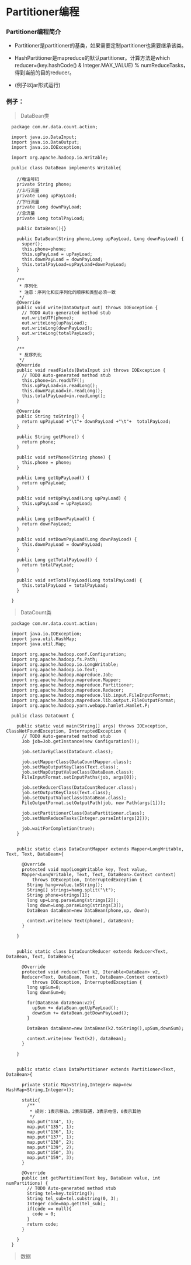 # Partitioner编程

### Partitioner编程简介

* Partitioner是partitioner的基类，如果需要定制partitioner也需要继承该类。

* HashPartitioner是mapreduce的默认partitioner。计算方法是which reducer=(key.hashCode() & Integer.MAX_VALUE) % numReduceTasks，得到当前的目的reducer。

* (例子以jar形式运行)



### 例子：

>DataBean类

      package com.mr.data.count.action;

      import java.io.DataInput;
      import java.io.DataOutput;
      import java.io.IOException;

      import org.apache.hadoop.io.Writable;

      public class DataBean implements Writable{

        //电话号码
        private String phone;
        //上行流量
        private Long upPayLoad;
        //下行流量
        private Long downPayLoad;
        //总流量
        private Long totalPayLoad;

        public DataBean(){}

        public DataBean(String phone,Long upPayLoad, Long downPayLoad) {
          super();
          this.phone=phone;
          this.upPayLoad = upPayLoad;
          this.downPayLoad = downPayLoad;
          this.totalPayLoad=upPayLoad+downPayLoad;
        }

        /**
         * 序列化
         * 注意：序列化和反序列化的顺序和类型必须一致
         */
        @Override
        public void write(DataOutput out) throws IOException {
          // TODO Auto-generated method stub
          out.writeUTF(phone);
          out.writeLong(upPayLoad);
          out.writeLong(downPayLoad);
          out.writeLong(totalPayLoad);
        }

        /**
         * 反序列化
         */
        @Override
        public void readFields(DataInput in) throws IOException {
          // TODO Auto-generated method stub
          this.phone=in.readUTF();
          this.upPayLoad=in.readLong();
          this.downPayLoad=in.readLong();
          this.totalPayLoad=in.readLong();
        }

        @Override
        public String toString() {
          return upPayLoad +"\t"+ downPayLoad +"\t"+  totalPayLoad;
        }

        public String getPhone() {
          return phone;
        }

        public void setPhone(String phone) {
          this.phone = phone;
        }

        public Long getUpPayLoad() {
          return upPayLoad;
        }

        public void setUpPayLoad(Long upPayLoad) {
          this.upPayLoad = upPayLoad;
        }

        public Long getDownPayLoad() {
          return downPayLoad;
        }

        public void setDownPayLoad(Long downPayLoad) {
          this.downPayLoad = downPayLoad;
        }

        public Long getTotalPayLoad() {
          return totalPayLoad;
        }

        public void setTotalPayLoad(Long totalPayLoad) {
          this.totalPayLoad = totalPayLoad;
        }

      }
      
>DataCount类

      package com.mr.data.count.action;

      import java.io.IOException;
      import java.util.HashMap;
      import java.util.Map;

      import org.apache.hadoop.conf.Configuration;
      import org.apache.hadoop.fs.Path;
      import org.apache.hadoop.io.LongWritable;
      import org.apache.hadoop.io.Text;
      import org.apache.hadoop.mapreduce.Job;
      import org.apache.hadoop.mapreduce.Mapper;
      import org.apache.hadoop.mapreduce.Partitioner;
      import org.apache.hadoop.mapreduce.Reducer;
      import org.apache.hadoop.mapreduce.lib.input.FileInputFormat;
      import org.apache.hadoop.mapreduce.lib.output.FileOutputFormat;
      import org.apache.hadoop.yarn.webapp.hamlet.Hamlet.P;

      public class DataCount {

        public static void main(String[] args) throws IOException, ClassNotFoundException, InterruptedException {
          // TODO Auto-generated method stub
          Job job=Job.getInstance(new Configuration());

          job.setJarByClass(DataCount.class);

          job.setMapperClass(DataCountMapper.class);
          job.setMapOutputKeyClass(Text.class);
          job.setMapOutputValueClass(DataBean.class);
          FileInputFormat.setInputPaths(job, args[0]);

          job.setReducerClass(DataCountReducer.class);
          job.setOutputKeyClass(Text.class);
          job.setOutputValueClass(DataBean.class);
          FileOutputFormat.setOutputPath(job, new Path(args[1]));

          job.setPartitionerClass(DataPartitioner.class);
          job.setNumReduceTasks(Integer.parseInt(args[2]));

          job.waitForCompletion(true);
        }


        public static class DataCountMapper extends Mapper<LongWritable, Text, Text, DataBean>{

          @Override
          protected void map(LongWritable key, Text value, 
          Mapper<LongWritable, Text, Text, DataBean>.Context context)
              throws IOException, InterruptedException {
            String hang=value.toString();
            String[] strings=hang.split("\t");
            String phone=strings[1];
            long up=Long.parseLong(strings[2]);
            long down=Long.parseLong(strings[3]);
            DataBean dataBean=new DataBean(phone,up, down);

            context.write(new Text(phone), dataBean);
          }

        }


        public static class DataCountReducer extends Reducer<Text, DataBean, Text, DataBean>{

          @Override
          protected void reduce(Text k2, Iterable<DataBean> v2, 
          Reducer<Text, DataBean, Text, DataBean>.Context context)
              throws IOException, InterruptedException {
            long upSum=0;
            long downSum=0;

            for(DataBean dataBean:v2){
              upSum += dataBean.getUpPayLoad();
              downSum += dataBean.getDownPayLoad();
            }

            DataBean dataBean=new DataBean(k2.toString(),upSum,downSum);

            context.write(new Text(k2), dataBean);
          }

        }


        public static class DataPartitioner extends Partitioner<Text, DataBean>{

          private static Map<String,Integer> map=new HashMap<String,Integer>();

          static{
            /**
             * 规则：1表示移动，2表示联通，3表示电信，0表示其他
             */
            map.put("134", 1);
            map.put("135", 1);
            map.put("136", 1);
            map.put("137", 1);
            map.put("138", 2);
            map.put("139", 2);
            map.put("150", 3);
            map.put("159", 3);
          }

          @Override
          public int getPartition(Text key, DataBean value, int numPartitions) {
            // TODO Auto-generated method stub
            String tel=key.toString();
            String tel_sub=tel.substring(0, 3);
            Integer code=map.get(tel_sub);
            if(code == null){
              code = 0;
            }
            return code;
          }

        }
      }

>数据

     
